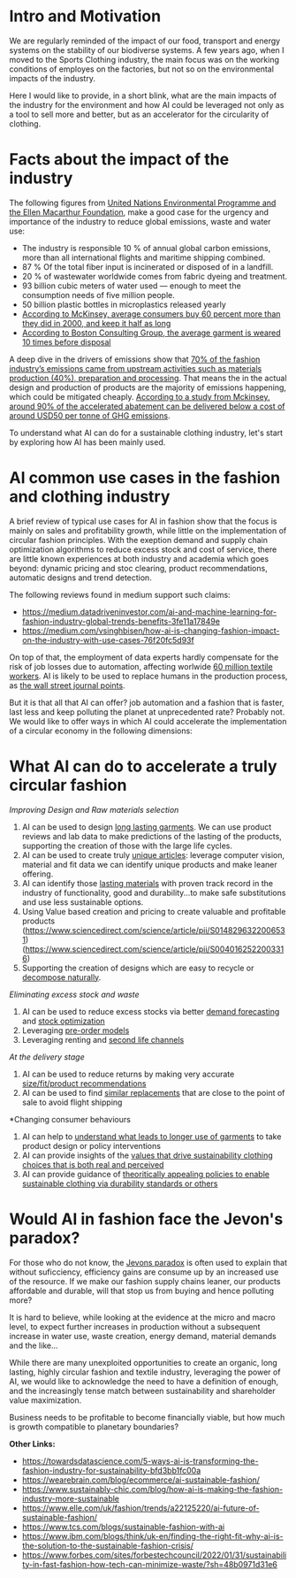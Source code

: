 # Intro and Motivation

We are regularly reminded of the impact of our food, transport and energy systems on the stability of our biodiverse systems. A few years ago, when I moved to the Sports Clothing industry, the main focus was on the working conditions of employes on the factories, but not so on the environmental impacts of the industry.

Here I would like to provide, in a short blink, what are the main impacts of the industry for the environment and how AI could be leveraged not only as a tool to sell more and better, but as an accelerator for the circularity of clothing.

# Facts about the impact of the industry

The following figures from [United Nations Environmental Programme and the Ellen Macarthur Foundation](https://www.worldbank.org/en/news/feature/2019/09/23/costo-moda-medio-ambiente), make a good case for the urgency and importance of the industry to reduce global emissions, waste and water use:

* The industry is responsible 10 % of annual global carbon emissions, more than all international flights and maritime shipping combined. 
* 87 % Of the total fiber input is incinerated or disposed of in a landfill.
* 20 % of wastewater worldwide comes from fabric dyeing and treatment.
* 93 billion cubic meters of water used — enough to meet the consumption needs of five million people.
* 50 billion plastic bottles in microplastics released yearly
* [According to McKinsey, average consumers buy 60 percent more than they did in 2000, and keep it half as long](https://www.mckinsey.com/industries/retail/our-insights/the-end-of-ownership-for-fashion-products)
* [According to Boston Consulting Group, the average garment is weared 10 times before disposal](http://media-publications.bcg.com/france/Pulse-of-the-Fashion-Industry2019.pdf)


A deep dive in the drivers of emissions show that [70% of the fashion industry’s emissions came from upstream activities such as materials production (40%), preparation and processing](https://www.mckinsey.com/~/media/mckinsey/industries/retail/our%20insights/fashion%20on%20climate/fashion-on-climate-full-report.pdf). That means the in the actual design and production of products are the majority of emissions happening, which could be mitigated cheaply. [According to a study from Mckinsey, around 90% of the accelerated abatement can be delivered below a cost of around USD50 per tonne of GHG emissions](https://www.mckinsey.com/~/media/mckinsey/industries/retail/our%20insights/fashion%20on%20climate/fashion-on-climate-full-report.pdf).

To understand what AI can do for a sustainable clothing industry, let's start by exploring how AI has been mainly used.

# AI common use cases in the fashion and clothing industry

A brief review of typical use cases for AI in fashion show that the focus is mainly on sales and profitability growth, while little on the implementation of circular fashion principles. With the exeption demand and supply chain optimization algorithms to reduce excess stock and cost of service, there are little known experiences at both industry and academia which goes beyond: dynamic pricing and stoc clearing, product recommendations, automatic designs and trend detection.

The following reviews found in medium support such claims: 

* https://medium.datadriveninvestor.com/ai-and-machine-learning-for-fashion-industry-global-trends-benefits-3fe11a17849e
* https://medium.com/vsinghbisen/how-ai-is-changing-fashion-impact-on-the-industry-with-use-cases-76f20fc5d93f

On top of that, the employment of data experts hardly compensate for the risk of job losses due to automation, affecting worlwide  [60 million textile workers](https://fashionunited.com/global-fashion-industry-statistics). AI is likely to be used to replace humans in the production process, as [the wall street journal points](https://www.youtube.com/watch?v=OsSDI8wWAyQ).

But it is that all that AI can offer? job automation and a fashion that is faster, last less and keep polluting the planet at unprecedented rate? Probably not. We would like to offer ways in which AI could accelerate the implementation of a circular economy in the following dimensions:

# What AI can do to accelerate a truly circular fashion

*Improving Design and Raw materials selection*

1) AI can be used to design [long lasting garments](https://www.sciencedirect.com/science/article/pii/S0166361522001750). We can use product reviews and lab data to make predictions of the lasting of the products, supporting the creation of those with the large life cycles.
2) AI can be used to create truly [unique articles](https://medium.com/towards-data-science/learning-product-similarity-in-e-commerce-using-a-supervised-approach-525d734afd99): leverage computer vision, material and fit data we can identify unique products and make leaner offering.
3) AI can identify those [lasting materials](https://www.sciencedirect.com/science/article/pii/S2405844022020229) with proven track record in the industry of functionality, good and durability...to make safe substitutions and use less sustainable options.
4) Using Value based creation and pricing to create valuable and profitable products (https://www.sciencedirect.com/science/article/pii/S0148296322006531) (https://www.sciencedirect.com/science/article/pii/S0040162522003316)
5) Supporting the creation of designs which are easy to recycle or [decompose naturally](https://www.nature.com/articles/s41570-019-0124-0).

*Eliminating excess stock and waste*

1) AI can be used to reduce excess stocks via better [demand forecasting](https://www.mdpi.com/2571-9394/4/2/31/htm) and [stock optimization](https://www.sciencedirect.com/science/article/pii/S0377221721006111)
2) Leveraging [pre-order models](https://www.thezoereport.com/fashion/made-to-order-clothing)
3) Leveraging renting and [second life channels](https://electricrunway.com/how-thredup-is-using-ai-to-create-a-more-circular-fashion-future/)

*At the delivery stage*

1) AI can be used to reduce returns by making very accurate [size/fit/product recommendations](https://link.springer.com/book/10.1007/978-3-030-66103-8)
2) AI can be used to find [similar replacements](https://medium.com/analytics-vidhya/cosine-similarity-between-products-to-recommend-similar-products-3b94bf6e30ba) that are close to the point of sale to avoid flight shipping

*Changing consumer behaviours
1) AI can help to [understand what leads to longer use of garments](https://www.sciencedirect.com/science/article/pii/S2666784321000231) to take product design or policy interventions
2) AI can provide insights of the [values that drive sustainability clothing choices that is both real and perceived](https://www.sciencedirect.com/science/article/pii/S0959652622038938#tbl5)
3) AI can provide guidance of [theoritically appealing policies to enable sustainable clothing via durability standards or others](https://www.sciencedirect.com/science/article/pii/S0921800922000209)


# Would AI in fashion face the Jevon's paradox? 

For those who do not know, the [Jevons paradox](https://medium.com/codon-consulting/tackling-climate-change-with-machine-learning-the-jevons-paradox-c22ff6077578) is often used to explain that without suficciency, efficiency gains are consume up by an increased use of the resource. If we make our fashion supply chains leaner, our products affordable and durable, will that stop us from buying and hence polluting more?

It is hard to believe, while looking at the evidence at the micro and macro level, to expect further increases in production without a subsequent increase in water use, waste creation, energy demand, material demands and the like... 

While there are many unexploited opportunities to create an organic, long lasting, highly circular fashion and textile industry, leveraging the power of AI, we would like to acknowledge the need to have a definition of enough, and the increasingly tense match between sustainability and shareholder value maximization. 

Business needs to be profitable to become financially viable, but how much is growth compatible to planetary boundaries? 


**Other Links:**

* https://towardsdatascience.com/5-ways-ai-is-transforming-the-fashion-industry-for-sustainability-bfd3bb1fc00a
* https://wearebrain.com/blog/ecommerce/ai-sustainable-fashion/
* https://www.sustainably-chic.com/blog/how-ai-is-making-the-fashion-industry-more-sustainable
* https://www.elle.com/uk/fashion/trends/a22125220/ai-future-of-sustainable-fashion/
* https://www.tcs.com/blogs/sustainable-fashion-with-ai
* https://www.ibm.com/blogs/think/uk-en/finding-the-right-fit-why-ai-is-the-solution-to-the-sustainable-fashion-crisis/
* https://www.forbes.com/sites/forbestechcouncil/2022/01/31/sustainability-in-fast-fashion-how-tech-can-minimize-waste/?sh=48b0971d31e6





